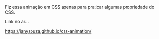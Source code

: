 Fiz essa animação em CSS apenas para praticar algumas propriedade do CSS.


Link no ar...


 https://janysouza.github.io/css-animation/
